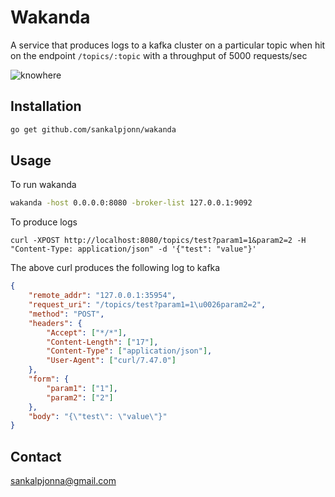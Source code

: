 # Wakanda

A service that produces logs to a kafka cluster on a particular topic when hit on the endpoint `/topics/:topic` with a throughput of 5000 requests/sec

![knowhere](http://66.42.57.109/wakanda.jpg)

## Installation
```sh
go get github.com/sankalpjonn/wakanda
```

## Usage

To run wakanda
```sh
wakanda -host 0.0.0.0:8080 -broker-list 127.0.0.1:9092
```
To produce logs
```curl
curl -XPOST http://localhost:8080/topics/test?param1=1&param2=2 -H "Content-Type: application/json" -d '{"test": "value"}'
```

The above curl produces the following log to kafka
```json
{
	"remote_addr": "127.0.0.1:35954",
	"request_uri": "/topics/test?param1=1\u0026param2=2",
	"method": "POST",
	"headers": {
		"Accept": ["*/*"],
		"Content-Length": ["17"],
		"Content-Type": ["application/json"],
		"User-Agent": ["curl/7.47.0"]
	},
	"form": {
		"param1": ["1"],
		"param2": ["2"]
	},
	"body": "{\"test\": \"value\"}"
}
```

## Contact
[sankalpjonna@gmail.com](sankalpjonna@gmail.com)

